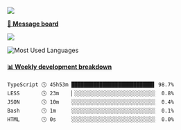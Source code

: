 [![](https://count.getloli.com/get/@SmaIIstars.github.readme)](https://count.getloli.com/)


[**💬 Message board**](https://chat.getloli.com/room/@SmaIIstars.github)

[![](https://chat.getloli.com/room/@SmaIIstars.github/svg?width=600&height=100&limit=20&theme=light&fontSize=14)](https://chat.getloli.com/room/@SmaIIstars.github)


![Most Used Languages](https://github-readme-stats.vercel.app/api/top-langs/?username=SmaIIstars&theme=dark&layout=compact)

<!-- waka-box start -->
#### <a href="https://gist.github.com/e31f5e1b7a15ee54e2fc8fca68aa5e2b" target="_blank">📊 Weekly development breakdown</a>
```text
TypeScript 🕓 45h53m ██████████████████████████▋ 98.7%
LESS       🕓 23m    ▏░░░░░░░░░░░░░░░░░░░░░░░░░░  0.8%
JSON       🕓 10m    ░░░░░░░░░░░░░░░░░░░░░░░░░░░  0.4%
Bash       🕓 1m     ░░░░░░░░░░░░░░░░░░░░░░░░░░░  0.1%
HTML       🕓 0s     ░░░░░░░░░░░░░░░░░░░░░░░░░░░  0.0%
```
<!-- Powered by https://github.com/YouEclipse/waka-box-go . -->
<!-- waka-box end -->
